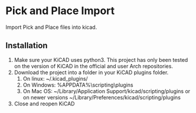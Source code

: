# Pick and Place Import
Import Pick and Place files into kicad.

## Installation

1. Make sure your KiCAD uses python3. This project has only been tested on the version of KiCAD in the official and user Arch repositories.
2. Download the project into a folder in your KiCAD plugins folder.
   1. On linux: ~/.kicad_plugins/
   2. On Windows: %APPDATA%\scripting\plugins
   3. On Mac OS: ~/Library/Application Support/kicad/scripting/plugins or on newer versions ~/Library/Preferences/kicad/scripting/plugins
3. Close and reopen KiCAD
